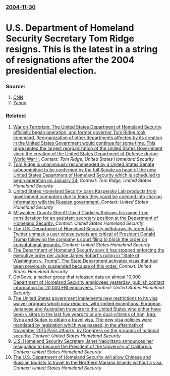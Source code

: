 ### [2004-11-30](/news/2004/11/30/index.md)

#  U.S. Department of Homeland Security Secretary Tom Ridge resigns. This is the latest in a string of resignations after the 2004 presidential election. 




### Source:

1. [CNN](http://www.cnn.com/2004/ALLPOLITICS/11/30/ridge/index.html)
2. [Yahoo](http://story.news.yahoo.com/news?tmpl=story&e=1&u=/ap/20041130/ap_on_go_ca_st_pe/bush_cabinet)

### Related:

1. [ War on Terrorism: The United States Department of Homeland Security officially began operation, and former governor Tom Ridge took command. Reorganization of other departments affected by its creation in the United States Government would continue for some time. This represented the largest reorganization of the United States Government since the creation of the United States Department of Defense during World War&nbsp;II.](/news/2003/01/24/war-on-terrorism-the-united-states-department-of-homeland-security-officially-began-operation-and-former-governor-tom-ridge-took-command.md) _Context: Tom Ridge, United States Homeland Security_
2. [ Tom Ridge is unanimously recommended by a United States Senate subcommittee to be confirmed by the full Senate as head of the new United States Department of Homeland Security which is scheduled to begin operation on January 24.](/news/2003/01/17/tom-ridge-is-unanimously-recommended-by-a-united-states-senate-subcommittee-to-be-confirmed-by-the-full-senate-as-head-of-the-new-united-st.md) _Context: Tom Ridge, United States Homeland Security_
3. [United States Homeland Security bans Kaspersky Lab products from government computers due to fears they could be coerced into sharing information with the Russian government. ](/news/2017/09/13/united-states-homeland-security-bans-kaspersky-lab-products-from-government-computers-due-to-fears-they-could-be-coerced-into-sharing-inform.md) _Context: United States Homeland Security_
4. [Milwaukee County Sheriff David Clarke withdraws his name from consideration for an assistant secretary position at the Department of Homeland Security. ](/news/2017/06/17/milwaukee-county-sheriff-david-clarke-withdraws-his-name-from-consideration-for-an-assistant-secretary-position-at-the-department-of-homelan.md) _Context: United States Homeland Security_
5. [The U.S. Department of Homeland Security withdraws its order that Twitter unmask a user whose tweets are critical of President Donald Trump following the company's court filing to block the order on constitutional grounds. ](/news/2017/04/7/the-u-s-department-of-homeland-security-withdraws-its-order-that-twitter-unmask-a-user-whose-tweets-are-critical-of-president-donald-trump.md) _Context: United States Homeland Security_
6. [The Department of Homeland Security says it has stopped enforcing the executive order per Judge James Robart's ruling in "State of Washington v. Trump". The State Department activates visas that had been previously suspended because of this order. ](/news/2017/02/4/the-department-of-homeland-security-says-it-has-stopped-enforcing-the-executive-order-per-judge-james-robart-s-ruling-in-state-of-washingto.md) _Context: United States Homeland Security_
7. [DotGovs, a hacker group that released data on almost 10,000 Department of Homeland Security employees yesterday, publish contact information for 20,000 FBI employees. ](/news/2016/02/8/dotgovs-a-hacker-group-that-released-data-on-almost-10-000-department-of-homeland-security-employees-yesterday-publish-contact-information.md) _Context: United States Homeland Security_
8. [The United States government implements new restrictions to its visa waiver program which now requires, with limited exceptions, European, Japanese and Australian travelers to the United States who either have been visitors in the last five years to or are dual-citizens of Iran, Iraq, Syria and Sudan to obtain a travel visa. The new visa policies were mandated by legislation which was passed, in the aftermath of November 2015 Paris attacks, by Congress on the grounds of national security. ](/news/2016/01/22/the-united-states-government-implements-new-restrictions-to-its-visa-waiver-program-which-now-requires-with-limited-exceptions-european-j.md) _Context: United States Homeland Security_
9. [U.S. Homeland Security Secretary Janet Napolitano announces her resignation to become the President of the University of California. ](/news/2013/07/12/u-s-homeland-security-secretary-janet-napolitano-announces-her-resignation-to-become-the-president-of-the-university-of-california.md) _Context: United States Homeland Security_
10. [ The U.S. Department of Homeland Security will allow Chinese and Russian tourists to travel to the Northern Mariana Islands without a visa. ](/news/2009/10/22/the-u-s-department-of-homeland-security-will-allow-chinese-and-russian-tourists-to-travel-to-the-northern-mariana-islands-without-a-visa.md) _Context: United States Homeland Security_
